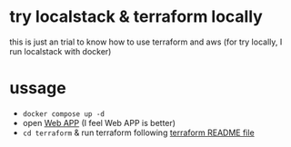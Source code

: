 # try localstack & terraform locally
this is just an trial to know how to use terraform and aws (for try locally, I run localstack with docker)

# ussage
- `docker compose up -d`
- open [Web APP](https://app.localstack.cloud/)  (I feel Web APP is better)
- `cd terraform` & run terraform following [terraform README file](./terraform/README.md) 


<!--
# web sites which I read for this repository
- [LocalStackに向けてTerraformを実行する](https://future-architect.github.io/articles/20201113/)
- [localstack official docs: docker compose](https://docs.localstack.cloud/getting-started/installation/#docker-compose)
- [localstack official tutorials](https://docs.localstack.cloud/tutorials/)
- [localstack coverage](https://docs.localstack.cloud/references/coverage/)
-->